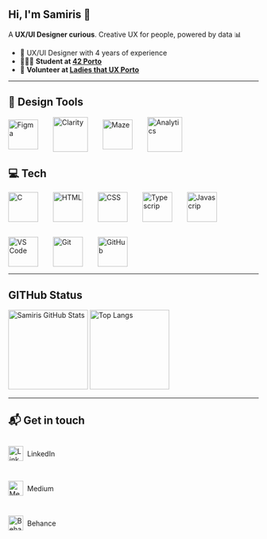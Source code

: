 ## Hi, I'm Samiris 👋
A **UX/UI Designer curious**. Creative UX for people, powered by data 📊  
- 🧩 UX/UI Designer with 4 years of experience
- 👩🏽‍💻 **Student at [42 Porto](https://www.42porto.com/pt/)**
- 🤝 **Volunteer at [Ladies that UX Porto](https://www.linkedin.com/company/ladies-that-ux-porto/)**  

---

## 🎨 Design Tools
<div style="display: flex; gap: 30px; align-items: center;">
    <img height="60" src="https://images.icon-icons.com/2699/PNG/512/figma_logo_icon_171159.png" alt="Figma" style="vertical-align: middle;" />
    <img height="70" src="https://www.drupal.org/files/project-images/logo-microsoft-clarity.jpg" alt="Clarity" style="vertical-align: middle;" />
    <img height="60" src="https://auth.maze.co/auth/maze_full.svg" alt="Maze" style="vertical-align: middle;" />
    <img height="70" src="https://storage.googleapis.com/images-blog.uiclap.com/content/images/wordpress/2020/08/analytics.png" alt="Analytics" style="vertical-align: middle;" /> 
</div>

## 💻 Tech
<div style="display: flex; gap: 30px; align-items: center; flex-wrap: wrap;">
    <img height="60" src="https://cdn.jsdelivr.net/gh/devicons/devicon/icons/c/c-original.svg" alt="C" style="vertical-align: middle;" />
    <img height="60" src="https://cdn.jsdelivr.net/gh/devicons/devicon/icons/html5/html5-original.svg" alt="HTML" style="vertical-align: middle;" />
    <img height="60" src="https://cdn.jsdelivr.net/gh/devicons/devicon@latest/icons/css3/css3-original.svg" alt="CSS" style="vertical-align: middle;" />
    <img height="60" src="https://cdn.jsdelivr.net/gh/devicons/devicon@latest/icons/typescript/typescript-original.svg" alt="Typescrip" style="vertical-align: middle;" />
    <img height="60" src="https://cdn.jsdelivr.net/gh/devicons/devicon@latest/icons/javascript/javascript-original.svg" alt="Javascrip" style="vertical-align: middle;" />    
    <img height="60" src="https://cdn.jsdelivr.net/gh/devicons/devicon/icons/vscode/vscode-original.svg" alt="VS Code" style="vertical-align: middle;" />
    <img height="60" src="https://cdn.jsdelivr.net/gh/devicons/devicon/icons/git/git-original.svg" alt="Git" style="vertical-align: middle;" />
    <img height="60" src="https://cdn.jsdelivr.net/gh/devicons/devicon/icons/github/github-original.svg" alt="GitHub" style="vertical-align: middle;" />
</div>

---
## GITHub Status
<div align="left">
  <img height="160" src="https://github-readme-stats.vercel.app/api?username=SamirisSantos&show_icons=true&theme=tokyonight" alt="Samiris GitHub Stats"/>
  <img height="160" src="https://github-readme-stats.vercel.app/api/top-langs/?username=SamirisSantos&layout=compact&theme=tokyonight" alt="Top Langs"/>
</div>

---
## 📬 Get in touch

<div style="display: flex; flex-direction: column; gap: 12px; align-items: start;">
  <p><a href="https://www.linkedin.com/in/samiris-santos/" target="_blank" style="display: flex; align-items: center; gap: 8px; text-decoration: none; color: inherit;">
    <img width="30" height="30" src="https://cdn.jsdelivr.net/gh/devicons/devicon/icons/linkedin/linkedin-original.svg" alt="LinkedIn" />
    <span>LinkedIn</span>
  </a></p>

  <p><a href="https://medium.com/@samiris.araujo" target="_blank" style="display: flex; align-items: center; gap: 8px; text-decoration: none; color: inherit;">
    <img width="30" height="30" src="https://cdn6.aptoide.com/imgs/9/d/7/9d7368ab609d01800744199849e9e365_icon.png" alt="Medium" />
    <span>Medium</span>
  </a></p>

  <p><a href="https://www.behance.net/Samiris" target="_blank" style="display: flex; align-items: center; gap: 8px; text-decoration: none; color: inherit;">
    <img width="30" height="30" src="https://cdn-icons-png.flaticon.com/512/145/145799.png" alt="Behance" />
    <span>Behance</span>
  </a></p>
</div>



